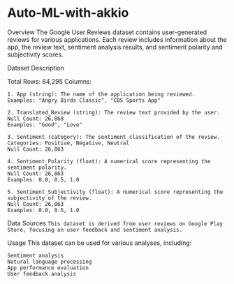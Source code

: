 # Auto-ML-with-akkio

Overview
The Google User Reviews dataset contains user-generated reviews for various applications. Each review includes information about the app, the review text, sentiment analysis results, and sentiment polarity and subjectivity scores.

Dataset Description

Total Rows: 64,295
Columns:
```
1. App (string): The name of the application being reviewed.
Examples: "Angry Birds Classic", "CBS Sports App"

2. Translated_Review (string): The review text provided by the user.
Null Count: 26,868
Examples: "Good", "Love"

3. Sentiment (category): The sentiment classification of the review.
Categories: Positive, Negative, Neutral
Null Count: 26,863

4. Sentiment_Polarity (float): A numerical score representing the sentiment polarity.
Null Count: 26,863
Examples: 0.0, 0.5, 1.0

5. Sentiment_Subjectivity (float): A numerical score representing the subjectivity of the review.
Null Count: 26,863
Examples: 0.0, 0.5, 1.0
```

Data Sources
```This dataset is derived from user reviews on Google Play Store, focusing on user feedback and sentiment analysis.```

Usage
This dataset can be used for various analyses, including:
```
Sentiment analysis
Natural language processing
App performance evaluation
User feedback analysis
```
